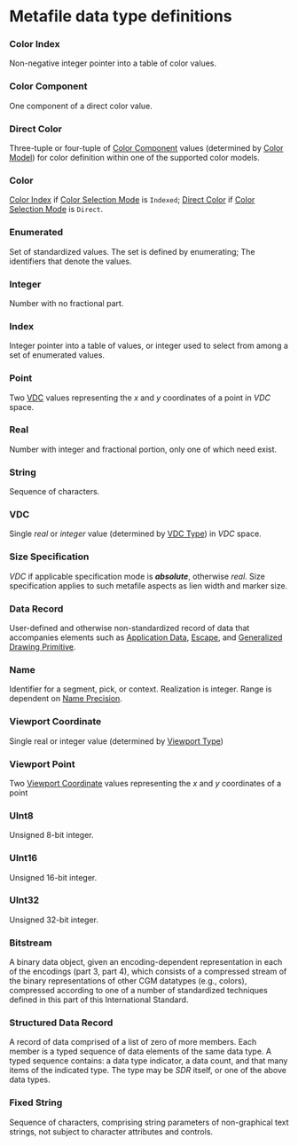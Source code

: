 # Metafile data type definitions

### Color Index <a name="color-index"></a>

Non-negative integer pointer into a table of color values.

### Color Component <a name="color-component"></a>

One component of a direct color value.

### Direct Color <a name="direct-color"></a>

Three-tuple or four-tuple of [Color Component](#color-component) values
(determined by [Color Model](elements/descriptor/color-model.md))
for color definition within one of the supported color models.

### Color <a name="color"></a>

[Color Index](#color-index) if [Color Selection Mode](elements/descriptor/color-selection-mode.md) is `Indexed`;
[Direct Color](#direct-color) if [Color Selection Mode](elements/descriptor/color-selection-mode.md) is `Direct`.

### Enumerated <a name="enumerated"></a>

Set of standardized values. The set is defined by enumerating;
The identifiers that denote the values.

### Integer <a name="integer"></a>

Number with no fractional part.

### Index <a name="index"></a>

Integer pointer into a table of values,
or integer used to select from among a set of enumerated values.

### Point <a name="point"></a>

Two [VDC](#vdc) values representing the _x_ and _y_ coordinates of a point
in _VDC_ space.

### Real <a name="real"></a>

Number with integer and fractional portion, only one of which need exist.

### String <a name="string"></a>

Sequence of characters.

### VDC <a name="vdc"></a>

Single _real_ or _integer_ value (determined by [VDC Type](elements/descriptor/vdc-type.md))
in _VDC_ space.

### Size Specification <a name="size-specification"></a>

_VDC_ if applicable specification mode is **_absolute_**, otherwise _real_.
Size specification applies to such metafile aspects as lien width and marker size.

### Data Record <a name="data-record"></a>

User-defined and otherwise non-standardized record of data that accompanies
elements such as [Application Data](elements/external/application-data.md),
[Escape](elements/escape/escape.md), and
[Generalized Drawing Primitive](elements/primitive/generalized-drawing-primitive.md).

### Name <a name="name"></a>

Identifier for a segment, pick, or context. Realization is integer.
Range is dependent on [Name Precision](elements/descriptor/name-precision.md).

### Viewport Coordinate <a name="viewport-coordinate"></a>

Single real or integer value (determined by [Viewport Type](elements/descriptor/viewport-type.md))

### Viewport Point <a name="viewport-point"></a>

Two [Viewport Coordinate](#viewport-coordinate) values representing the _x_ and _y_ coordinates of a point

### UInt8 <a name="uint8"></a>

Unsigned 8-bit integer.

### UInt16 <a name="uint16"></a>

Unsigned 16-bit integer.

### UInt32 <a name="uint32"></a>

Unsigned 32-bit integer.

### Bitstream <a name="bitstream"></a>

A binary data object, given an encoding-dependent representation in each
of the encodings (part 3, part 4), which consists of a compressed stream of
the binary representations of other CGM datatypes (e.g., colors),
compressed according to one of a number of standardized techniques
defined in this part of this International Standard.

### Structured Data Record <a name="structured-data-record"></a>

A record of data comprised of a list of zero of more members.
Each member is a typed sequence of data elements of the same data type.
A typed sequence contains: a data type indicator, a data count,
and that many items of the indicated type. The type may be _SDR_ itself,
or one of the above data types.

### Fixed String <a name="fixed-string"></a>

Sequence of characters, comprising string parameters of non-graphical text strings,
not subject to character attributes and controls.
